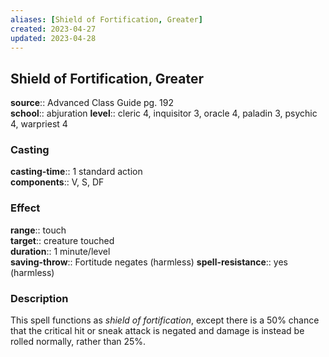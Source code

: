 ```yaml
---
aliases: [Shield of Fortification, Greater]
created: 2023-04-27
updated: 2023-04-28
---
```


## Shield of Fortification, Greater

**source**:: Advanced Class Guide pg. 192  
**school**:: abjuration
**level**:: cleric 4, inquisitor 3, oracle 4, paladin 3, psychic 4, warpriest 4

### Casting

**casting-time**:: 1 standard action  
**components**:: V, S, DF

### Effect

**range**:: touch  
**target**:: creature touched  
**duration**:: 1 minute/level  
**saving-throw**:: Fortitude negates (harmless)
**spell-resistance**:: yes (harmless)

### Description

This spell functions as *shield of fortification*, except there is a 50% chance that the critical hit or sneak attack is negated and damage is instead be rolled normally, rather than 25%.
